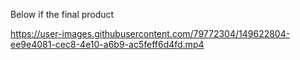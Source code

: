 Below if the final product

https://user-images.githubusercontent.com/79772304/149622804-ee9e4081-cec8-4e10-a6b9-ac5feff6d4fd.mp4
